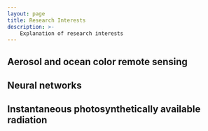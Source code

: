 ```yaml
---
layout: page
title: Research Interests
description: >-
    Explanation of research interests
---
```


## Aerosol and ocean color remote sensing
## Neural networks
## Instantaneous photosynthetically available radiation
